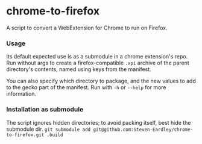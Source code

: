 # chrome-to-firefox
A script to convert a WebExtension for Chrome to run on Firefox.

### Usage
Its default expected use is as a submodule in a chrome extension's repo.
Run without args to create a firefox-compatible ```.xpi``` archive of the parent directory's contents, named using keys
from the manifest.

You can also specify which directory to package, and the new values to add to the gecko part of the manifest.
Run with ```-h``` or ```--help``` for more information.

### Installation as submodule
The script ignores hidden directories; to avoid packing itself, best hide the submodule dir.
```git submodule add git@github.com:Steven-Eardley/chrome-to-firefox.git .build```

